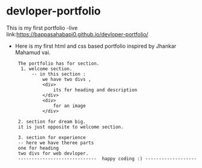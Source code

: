 # devloper-portfolio
This is my first portfolio
-live link:https://bappasahabapi0.github.io/devloper-portfolio/
- Here is my first html and css based portfolio
        inspired by Jhankar Mahamud vai.

       The portfolio has for section.
        1. welcome section. 
            -- in this section :
                we have two divs , 
                <div>
                    its for heading and description
                </div>
                <div>
                    for an image
                </div>
                
       2. section for dream big. 
       it is just opposite to welcome section. 

       3. section for experience 
       -- here we have theree parts
       one for heading
       two divs for web devloper.
       -----------------------------  happy coding :) -------------------
